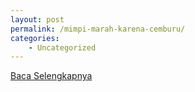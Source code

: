```yaml
---
layout: post
permalink: /mimpi-marah-karena-cemburu/
categories:
    - Uncategorized
---
```


[Baca Selengkapnya](/08)